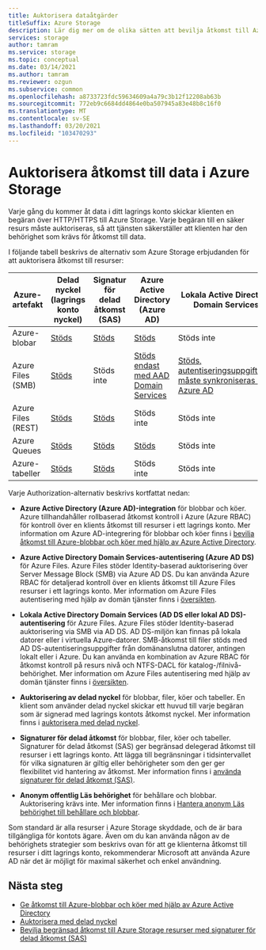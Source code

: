 ```yaml
---
title: Auktorisera dataåtgärder
titleSuffix: Azure Storage
description: Lär dig mer om de olika sätten att bevilja åtkomst till Azure Storage, inklusive Azure Active Directory, auktorisering av delad nyckel eller signaturer för delad åtkomst (SAS).
services: storage
author: tamram
ms.service: storage
ms.topic: conceptual
ms.date: 03/14/2021
ms.author: tamram
ms.reviewer: ozgun
ms.subservice: common
ms.openlocfilehash: a8733723fdc59634609a4a79c3b12f12208ab63b
ms.sourcegitcommit: 772eb9c6684dd4864e0ba507945a83e48b8c16f0
ms.translationtype: MT
ms.contentlocale: sv-SE
ms.lasthandoff: 03/20/2021
ms.locfileid: "103470293"
---
```

# <a name="authorizing-access-to-data-in-azure-storage"></a>Auktorisera åtkomst till data i Azure Storage

Varje gång du kommer åt data i ditt lagrings konto skickar klienten en begäran över HTTP/HTTPS till Azure Storage. Varje begäran till en säker resurs måste auktoriseras, så att tjänsten säkerställer att klienten har den behörighet som krävs för åtkomst till data.

I följande tabell beskrivs de alternativ som Azure Storage erbjudanden för att auktorisera åtkomst till resurser:

| Azure-artefakt | Delad nyckel (lagrings konto nyckel) | Signatur för delad åtkomst (SAS) | Azure Active Directory (Azure AD) | Lokala Active Directory Domain Services | Anonym offentlig Läs behörighet |
| -------------- | -------------------------------- | ----------------------------- | --------------------------------- | ------------------------------------------------------ | ---------------------------- |
|Azure-blobar     |[Stöds](/rest/api/storageservices/authorize-with-shared-key/)         |[Stöds](storage-sas-overview.md)         |[Stöds](storage-auth-aad.md)         |Stöds inte|[Stöds](../blobs/anonymous-read-access-configure.md)         |
|Azure Files (SMB)     |[Stöds](/rest/api/storageservices/authorize-with-shared-key/)         |Stöds inte         |[Stöds endast med AAD Domain Services](../files/storage-files-active-directory-overview.md)         |[Stöds, autentiseringsuppgifterna måste synkroniseras med Azure AD](../files/storage-files-active-directory-overview.md)|Stöds inte         |
|Azure Files (REST)     |[Stöds](/rest/api/storageservices/authorize-with-shared-key/)         |[Stöds](storage-sas-overview.md)         |Stöds inte         |Stöds inte |Stöds inte         |
|Azure Queues     |[Stöds](/rest/api/storageservices/authorize-with-shared-key/)         |[Stöds](storage-sas-overview.md)         |[Stöds](storage-auth-aad.md)         |Stöds inte | Stöds inte         |
|Azure-tabeller     |[Stöds](/rest/api/storageservices/authorize-with-shared-key/)         |[Stöds](storage-sas-overview.md)         |Stöds inte         |Stöds inte| Stöds inte         |

Varje Authorization-alternativ beskrivs kortfattat nedan:

- **Azure Active Directory (Azure AD)-integration** för blobbar och köer. Azure tillhandahåller rollbaserad åtkomst kontroll i Azure (Azure RBAC) för kontroll över en klients åtkomst till resurser i ett lagrings konto. Mer information om Azure AD-integrering för blobbar och köer finns i [bevilja åtkomst till Azure-blobbar och köer med hjälp av Azure Active Directory](storage-auth-aad.md).

- **Azure Active Directory Domain Services-autentisering (Azure AD DS)** för Azure Files. Azure Files stöder Identity-baserad auktorisering över Server Message Block (SMB) via Azure AD DS. Du kan använda Azure RBAC för detaljerad kontroll över en klients åtkomst till Azure Files resurser i ett lagrings konto. Mer information om Azure Files autentisering med hjälp av domän tjänster finns i [översikten](../files/storage-files-active-directory-overview.md).

- **Lokala Active Directory Domain Services (AD DS eller lokal AD DS)-autentisering** för Azure Files. Azure Files stöder Identity-baserad auktorisering via SMB via AD DS. AD DS-miljön kan finnas på lokala datorer eller i virtuella Azure-datorer. SMB-åtkomst till filer stöds med AD DS-autentiseringsuppgifter från domänanslutna datorer, antingen lokalt eller i Azure. Du kan använda en kombination av Azure RBAC för åtkomst kontroll på resurs nivå och NTFS-DACL för katalog-/filnivå-behörighet. Mer information om Azure Files autentisering med hjälp av domän tjänster finns i [översikten](../files/storage-files-active-directory-overview.md).

- **Auktorisering av delad nyckel** för blobbar, filer, köer och tabeller. En klient som använder delad nyckel skickar ett huvud till varje begäran som är signerad med lagrings kontots åtkomst nyckel. Mer information finns i [auktorisera med delad nyckel](/rest/api/storageservices/authorize-with-shared-key/).
- **Signaturer för delad åtkomst** för blobbar, filer, köer och tabeller. Signaturer för delad åtkomst (SAS) ger begränsad delegerad åtkomst till resurser i ett lagrings konto. Att lägga till begränsningar i tidsintervallet för vilka signaturen är giltig eller behörigheter som den ger ger flexibilitet vid hantering av åtkomst. Mer information finns i [använda signaturer för delad åtkomst (SAS)](storage-sas-overview.md).
- **Anonym offentlig Läs behörighet** för behållare och blobbar. Auktorisering krävs inte. Mer information finns i [Hantera anonym Läs behörighet till behållare och blobbar](../blobs/anonymous-read-access-configure.md).  

Som standard är alla resurser i Azure Storage skyddade, och de är bara tillgängliga för kontots ägare. Även om du kan använda någon av de behörighets strategier som beskrivs ovan för att ge klienterna åtkomst till resurser i ditt lagrings konto, rekommenderar Microsoft att använda Azure AD när det är möjligt för maximal säkerhet och enkel användning.

## <a name="next-steps"></a>Nästa steg

- [Ge åtkomst till Azure-blobbar och köer med hjälp av Azure Active Directory](storage-auth-aad.md)
- [Auktorisera med delad nyckel](/rest/api/storageservices/authorize-with-shared-key/)
- [Bevilja begränsad åtkomst till Azure Storage resurser med signaturer för delad åtkomst (SAS)](storage-sas-overview.md)
